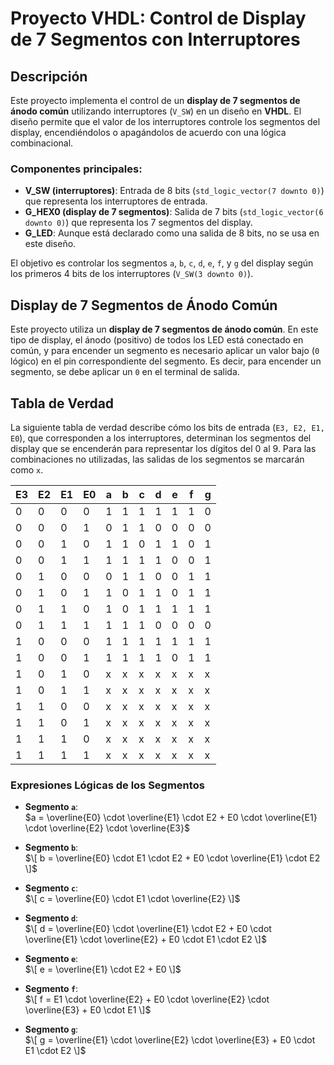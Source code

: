 # Proyecto VHDL: Control de Display de 7 Segmentos con Interruptores

## Descripción

Este proyecto implementa el control de un **display de 7 segmentos de ánodo común** utilizando interruptores (`V_SW`) en un diseño en **VHDL**. El diseño permite que el valor de los interruptores controle los segmentos del display, encendiéndolos o apagándolos de acuerdo con una lógica combinacional.

### Componentes principales:

- **V_SW (interruptores)**: Entrada de 8 bits (`std_logic_vector(7 downto 0)`) que representa los interruptores de entrada.
- **G_HEX0 (display de 7 segmentos)**: Salida de 7 bits (`std_logic_vector(6 downto 0)`) que representa los 7 segmentos del display.
- **G_LED**: Aunque está declarado como una salida de 8 bits, no se usa en este diseño.

El objetivo es controlar los segmentos `a`, `b`, `c`, `d`, `e`, `f`, y `g` del display según los primeros 4 bits de los interruptores (`V_SW(3 downto 0)`).

## Display de 7 Segmentos de Ánodo Común

Este proyecto utiliza un **display de 7 segmentos de ánodo común**. En este tipo de display, el ánodo (positivo) de todos los LED está conectado en común, y para encender un segmento es necesario aplicar un valor bajo (`0` lógico) en el pin correspondiente del segmento. Es decir, para encender un segmento, se debe aplicar un `0` en el terminal de salida.

## Tabla de Verdad

La siguiente tabla de verdad describe cómo los bits de entrada (`E3, E2, E1, E0`), que corresponden a los interruptores, determinan los segmentos del display que se encenderán para representar los dígitos del 0 al 9. Para las combinaciones no utilizadas, las salidas de los segmentos se marcarán como `x`.

| **E3** | **E2** | **E1** | **E0** | **a** | **b** | **c** | **d** | **e** | **f** | **g** |
|--------|--------|--------|--------|-------|-------|-------|-------|-------|-------|-------|
|   0    |   0    |   0    |   0    |   1   |   1   |   1   |   1   |   1   |   1   |   0   |  --> 0
|   0    |   0    |   0    |   1    |   0   |   1   |   1   |   0   |   0   |   0   |   0   |  --> 1
|   0    |   0    |   1    |   0    |   1   |   1   |   0   |   1   |   1   |   0   |   1   |  --> 2
|   0    |   0    |   1    |   1    |   1   |   1   |   1   |   1   |   0   |   0   |   1   |  --> 3
|   0    |   1    |   0    |   0    |   0   |   1   |   1   |   0   |   0   |   1   |   1   |  --> 4
|   0    |   1    |   0    |   1    |   1   |   0   |   1   |   1   |   0   |   1   |   1   |  --> 5
|   0    |   1    |   1    |   0    |   1   |   0   |   1   |   1   |   1   |   1   |   1   |  --> 6
|   0    |   1    |   1    |   1    |   1   |   1   |   1   |   0   |   0   |   0   |   0   |  --> 7
|   1    |   0    |   0    |   0    |   1   |   1   |   1   |   1   |   1   |   1   |   1   |  --> 8
|   1    |   0    |   0    |   1    |   1   |   1   |   1   |   1   |   0   |   1   |   1   |  --> 9
|   1    |   0    |   1    |   0    |   x   |   x   |   x   |   x   |   x   |   x   |   x   |  --> x
|   1    |   0    |   1    |   1    |   x   |   x   |   x   |   x   |   x   |   x   |   x   |  --> x
|   1    |   1    |   0    |   0    |   x   |   x   |   x   |   x   |   x   |   x   |   x   |  --> x
|   1    |   1    |   0    |   1    |   x   |   x   |   x   |   x   |   x   |   x   |   x   |  --> x
|   1    |   1    |   1    |   0    |   x   |   x   |   x   |   x   |   x   |   x   |   x   |  --> x
|   1    |   1    |   1    |   1    |   x   |   x   |   x   |   x   |   x   |   x   |   x   |  --> x

### Expresiones Lógicas de los Segmentos

- **Segmento `a`**:  
  $a = \overline{E0} \cdot \overline{E1} \cdot E2 + E0 \cdot \overline{E1} \cdot \overline{E2} \cdot \overline{E3}$

- **Segmento `b`**:  
  $\[
  b = \overline{E0} \cdot E1 \cdot E2 + E0 \cdot \overline{E1} \cdot E2
  \]$

- **Segmento `c`**:  
  $\[
  c = \overline{E0} \cdot E1 \cdot \overline{E2}
  \]$

- **Segmento `d`**:  
  $\[
  d = \overline{E0} \cdot \overline{E1} \cdot E2 + E0 \cdot \overline{E1} \cdot \overline{E2} + E0 \cdot E1 \cdot E2
  \]$

- **Segmento `e`**:  
  $\[
  e = \overline{E1} \cdot E2 + E0
  \]$

- **Segmento `f`**:  
  $\[
  f = E1 \cdot \overline{E2} + E0 \cdot \overline{E2} \cdot \overline{E3} + E0 \cdot E1
  \]$

- **Segmento `g`**:  
  $\[
  g = \overline{E1} \cdot \overline{E2} \cdot \overline{E3} + E0 \cdot E1 \cdot E2
  \]$
